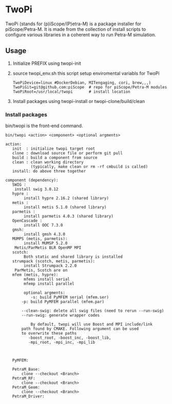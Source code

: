 # TwoPi
TwoPi (stands for (p)iScope/(P)etra-M) is a package installer
for piScope/Petra-M. It is made from the collection of install scripts
to configure various libraries in a coherent way to run Petra-M simulation.

## Usage
  
  1) Initialize PREFIX using twopi-init

  2) source twopi_env.sh
       this script setup enviromental variabls for TwoPi

         TwoPiDevice=linux #DockerDebian, MITengaging, cori, brew,,,)
         TwoPiGit=git@github.com:piScope  # repo for piScope/Petra-M modules
         TwoPiRoot=/usr/local/twopi       # install location
  
  3) Install packages using twopi-install or twopi-clone/build/clean
   
### Install packages

bin/twopi is the front-end command.

```
bin/twopi <action> <component> <optional argments>

action:
   init  : initialize twopi target root
   clone : download source file or perform git pull
   build : build a component from source
   clean : clean working directory
           (typically, make clean or rm -rf cmbuild is called)
   install: do above three together
   
component (dependency):
   SWIG :
   	install swig 3.0.12
   hypre :
        install hypre 2.16.2 (shared library)
   metis : 
        install metis 5.1.0 (shared library)
   parmetis : 
        install parmetis 4.0.3 (shared library)
   OpenCascade :
        install OOC 7.3.0
   gmsh:
        install gmsh 4.3.0
   MUMPS (metis, parmetis):
        install MUMSP 5.2.0
	Metis/ParMetis BLR OpenMP MPI
   scotch:
        Both static and shared library is installed
   strumpack (scotch, metis, parmetis):
        install Strumpack 2.2.0
	ParMetis, Scotch are on
   mfem (metis, hypre):
        mfems install serial
        mfemp install parallel
	
        optional argments:
           -s: build PyMFEM serial (mfem.ser)
	   -p: build PyMFEM parallel (mfem.par)
	   
	   --clean-swig: delete all swig files (need to rerun --run-swig)
	   --run-swig: generate wrapper codes

           By default, twopi will use Boost and MPI include/link
	   path found by CMAKE. Following argument can be used
	   to overwrite these paths
   	      -boost_root, -boost_inc, -boost_lib,
	      -mpi_root, -mpi_inc, -mpi_lib

           

   PyMFEM:

   PetraM_Base:
       clone --checkout <Branch>
   PetraM_RF:
       clone --checkout <Branch>   
   PetraM_Geom:
       clone --checkout <Branch>   
   PetraM_Driver:         
```   
